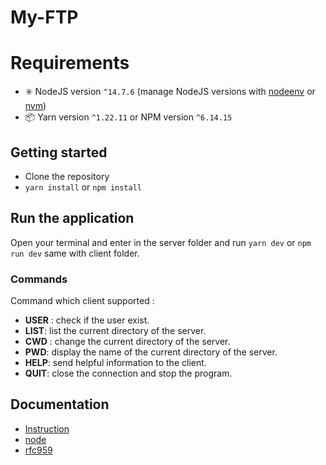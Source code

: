 # My-FTP

# Requirements

- :eight_spoked_asterisk: NodeJS version `^14.7.6` (manage NodeJS versions with [nodeenv](https://github.com/nodenv/nodenv) or [nvm](https://github.com/nvm-sh/nvm))
- :package: Yarn version `^1.22.11` or NPM version `^6.14.15`

## Getting started

- Clone the repository
- `yarn install` or `npm install`

## Run the application
Open your terminal and enter in the server folder and run `yarn dev` or `npm run dev` same with client folder.

### Commands
Command which client supported :

- **USER** <username>: check if the user exist. </br>
- **LIST**: list the current directory of the server. </br>
- **CWD** <directory>: change the current directory of the server. </br>
- **PWD**: display the name of the current directory of the server. </br>
- **HELP**: send helpful information to the client. </br>
- **QUIT**: close the connection and stop the program. </br>
## Documentation

- [Instruction](https://github.com/Gi-jutsu/myftp)
- [node](https://nodejs.org/api/process.html)
- [rfc959](https://datatracker.ietf.org/doc/html/rfc959)
